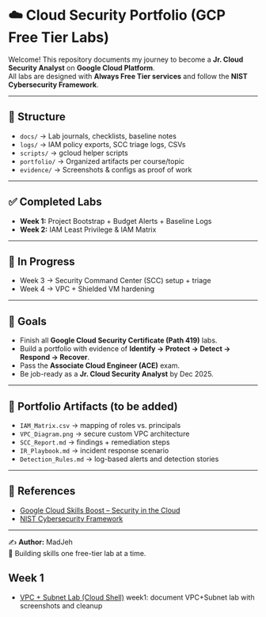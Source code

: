 # ☁️ Cloud Security Portfolio (GCP Free Tier Labs)

Welcome! This repository documents my journey to become a **Jr. Cloud Security Analyst** on **Google Cloud Platform**.  
All labs are designed with **Always Free Tier services** and follow the **NIST Cybersecurity Framework**.

---

## 📂 Structure
- `docs/` → Lab journals, checklists, baseline notes  
- `logs/` → IAM policy exports, SCC triage logs, CSVs  
- `scripts/` → gcloud helper scripts  
- `portfolio/` → Organized artifacts per course/topic  
- `evidence/` → Screenshots & configs as proof of work  

---

## ✅ Completed Labs
- **Week 1:** Project Bootstrap + Budget Alerts + Baseline Logs  
- **Week 2:** IAM Least Privilege & IAM Matrix  

---

## 🚧 In Progress
- Week 3 → Security Command Center (SCC) setup + triage  
- Week 4 → VPC + Shielded VM hardening  

---

## 🎯 Goals
- Finish all **Google Cloud Security Certificate (Path 419)** labs.  
- Build a portfolio with evidence of **Identify → Protect → Detect → Respond → Recover**.  
- Pass the **Associate Cloud Engineer (ACE)** exam.  
- Be job-ready as a **Jr. Cloud Security Analyst** by Dec 2025.  

---

## 📑 Portfolio Artifacts (to be added)
- `IAM_Matrix.csv` → mapping of roles vs. principals  
- `VPC_Diagram.png` → secure custom VPC architecture  
- `SCC_Report.md` → findings + remediation steps  
- `IR_Playbook.md` → incident response scenario  
- `Detection_Rules.md` → log-based alerts and detection stories  

---

## 🔗 References
- [Google Cloud Skills Boost – Security in the Cloud](https://www.cloudskillsboost.google/paths/419)  
- [NIST Cybersecurity Framework](https://www.nist.gov/cyberframework)  

---

✍️ **Author:** MadJeh  
📌 Building skills one free-tier lab at a time.

## Week 1
- [VPC + Subnet Lab (Cloud Shell)](docs/week1/vpc-lab.md)
week1: document VPC+Subnet lab with screenshots and cleanup
